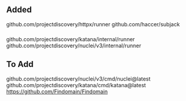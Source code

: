 

## Added
github.com/projectdiscovery/httpx/runner
github.com/haccer/subjack

###
github.com/projectdiscovery/katana/internal/runner
github.com/projectdiscovery/nuclei/v3/internal/runner

## To Add
github.com/projectdiscovery/nuclei/v3/cmd/nuclei@latest
github.com/projectdiscovery/katana/cmd/katana@latest
https://github.com/Findomain/Findomain
